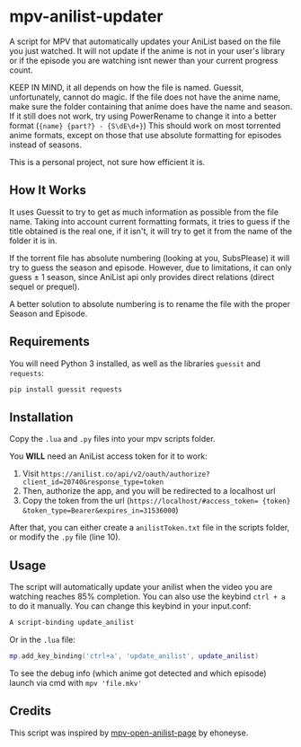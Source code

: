 # mpv-anilist-updater
A script for MPV that automatically updates your AniList based on the file you just watched. It will not update if the anime is not in your user's library or if the episode you are watching isnt newer than your current progress count.

KEEP IN MIND, it all depends on how the file is named. Guessit, unfortunately, cannot do magic. 
If the file does not have the anime name, make sure the folder containing that anime does have the name and season.
If it still does not work, try using PowerRename to change it into a better format (`{name} {part?} - {S\dE\d+}`)
This should work on most torrented anime formats, except on those that use absolute formatting for episodes instead of seasons.

This is a personal project, not sure how efficient it is.

## How It Works
It uses Guessit to try to get as much information as possible from the file name. Taking into account current formatting formats, 
it tries to guess if the title obtained is the real one, if it isn't, it will try to get it from the name of the folder it is in.

If the torrent file has absolute numbering (looking at you, SubsPlease) it will try to guess the season and episode.
However, due to limitations, it can only guess ± 1 season, since AniList api only provides direct relations (direct sequel or prequel).

A better solution to absolute numbering is to rename the file with the proper Season and Episode.

## Requirements
You will need Python 3 installed, as well as the libraries `guessit` and `requests`:
```bash
pip install guessit requests
```

## Installation
Copy the `.lua` and `.py` files into your mpv scripts folder.

You **WILL** need an AniList access token for it to work:
  1. Visit `https://anilist.co/api/v2/oauth/authorize?client_id=20740&response_type=token`
  2. Then, authorize the app, and you will be redirected to a localhost url
  3. Copy the token from the url (`https://localhost/#access_token= {token} &token_type=Bearer&expires_in=31536000`)

After that, you can either create a `anilistToken.txt` file in the scripts folder, or modify the `.py` file (line 10).

## Usage
The script will automatically update your anilist when the video you are watching reaches 85% completion. You can also use the keybind `ctrl + a` to do it manually.
You can change this keybind in your input.conf:
```bash
A script-binding update_anilist
```

Or in the `.lua` file:
```lua
mp.add_key_binding('ctrl+a', 'update_anilist', update_anilist)
```

To see the debug info (which anime got detected and which episode) launch via cmd with `mpv 'file.mkv'`
## Credits
This script was inspired by [mpv-open-anilist-page](https://github.com/ehoneyse/mpv-open-anilist-page) by ehoneyse.
